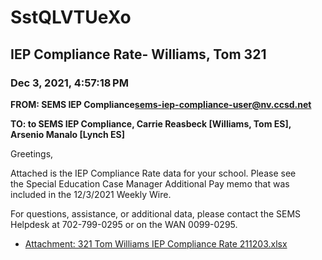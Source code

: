 # SstQLVTUeXo
## IEP Compliance Rate- Williams, Tom 321
### Dec 3, 2021, 4:57:18 PM
**FROM: SEMS IEP Compliance<sems-iep-compliance-user@nv.ccsd.net>**

**TO: to SEMS IEP Compliance, Carrie Reasbeck [Williams, Tom ES], Arsenio Manalo [Lynch ES]**


Greetings,  


 

Attached is the IEP Compliance Rate data for your school. Please see the Special Education Case Manager Additional Pay memo that was included in the 12/3/2021 Weekly Wire.  


 

For questions, assistance, or additional data, please contact the SEMS Helpdesk at 702-799-0295 or on the WAN 0099-0295.  





* [Attachment: 321 Tom Williams IEP Compliance Rate 211203.xlsx](SstQLVTUeXo-attachment-1.xlsx)
